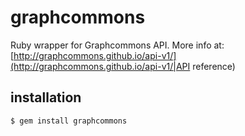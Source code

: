 # graphcommons
Ruby wrapper for Graphcommons API. More info at: [http://graphcommons.github.io/api-v1/](http://graphcommons.github.io/api-v1/|API reference)

## installation
```
$ gem install graphcommons
```

